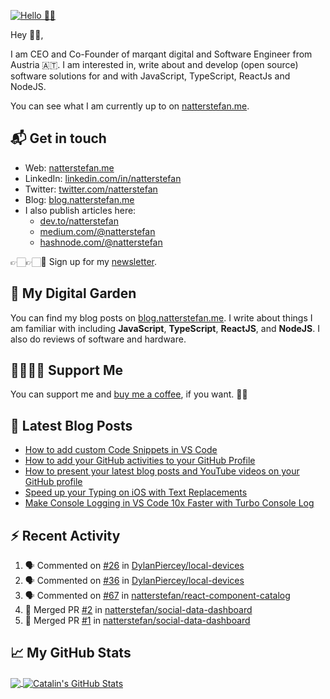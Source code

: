 [![Hello 👋🏻](https://pbs.twimg.com/profile_banners/214395203/1609525620/1500x500)][1]

Hey 👋🏻,

I am CEO and Co-Founder of marqant digital and Software Engineer from Austria
🇦🇹. I am interested in, write about and develop (open source) software solutions
for and with JavaScript, TypeScript, ReactJs and NodeJS.

You can see what I am currently up to on [natterstefan.me][1].

## 📬 Get in touch

- Web: [natterstefan.me][1]
- LinkedIn: [linkedin.com/in/natterstefan][2]
- Twitter: [twitter.com/natterstefan][3]
- Blog: [blog.natterstefan.me][4]
- I also publish articles here:
  - [dev.to/natterstefan][10]
  - [medium.com/@natterstefan][6]
  - [hashnode.com/@natterstefan][7]

👉🏻👉🏻📧 Sign up for my [newsletter][5].

## 🌳 My Digital Garden

You can find my blog posts on [blog.natterstefan.me][4]. I write about things I
am familiar with including **JavaScript**, **TypeScript**, **ReactJS**, and
**NodeJS**. I also do reviews of software and hardware.

## 🤜🏻🤛🏻 Support Me

You can support me and [buy me a coffee][8], if you want. 🙏🏻

## 📕 Latest Blog Posts

<!-- BLOG-POST-LIST:START -->
- [How to add custom Code Snippets in VS Code](https://blog.natterstefan.me/how-to-add-custom-code-snippets-in-vs-code)
- [How to add your GitHub activities to your GitHub Profile](https://blog.natterstefan.me/how-to-add-your-github-activities-to-your-github-profile)
- [How to present your latest blog posts and YouTube videos on your GitHub profile](https://blog.natterstefan.me/how-to-present-your-latest-blog-posts-and-youtube-videos-on-your-github-profile)
- [Speed up your Typing on iOS with Text Replacements](https://blog.natterstefan.me/speed-up-your-typing-on-ios-with-text-replacements)
- [Make Console Logging in VS Code 10x Faster with Turbo Console Log](https://blog.natterstefan.me/make-console-logging-in-vs-code-10x-faster-with-turbo-console-log)
<!-- BLOG-POST-LIST:END -->

## :zap: Recent Activity

<!--START_SECTION:activity-->
1. 🗣 Commented on [#26](https://github.com/DylanPiercey/local-devices/issues/26) in [DylanPiercey/local-devices](https://github.com/DylanPiercey/local-devices)
2. 🗣 Commented on [#36](https://github.com/DylanPiercey/local-devices/issues/36) in [DylanPiercey/local-devices](https://github.com/DylanPiercey/local-devices)
3. 🗣 Commented on [#67](https://github.com/natterstefan/react-component-catalog/issues/67) in [natterstefan/react-component-catalog](https://github.com/natterstefan/react-component-catalog)
4. 🎉 Merged PR [#2](https://github.com/natterstefan/social-data-dashboard/pull/2) in [natterstefan/social-data-dashboard](https://github.com/natterstefan/social-data-dashboard)
5. 🎉 Merged PR [#1](https://github.com/natterstefan/social-data-dashboard/pull/1) in [natterstefan/social-data-dashboard](https://github.com/natterstefan/social-data-dashboard)
<!--END_SECTION:activity-->

## &#x1f4c8; My GitHub Stats

<a href="https://github.com/natterstefan/natterstefan">
  <img align="center" src="https://github-readme-stats.vercel.app/api/top-langs/?username=natterstefan&hide=java,html&title_color=ffffff&text_color=c9cacc&icon_color=2bbc8a&bg_color=1d1f21" />
</a>

<a href="https://github.com/natterstefan/natterstefan">
  <img align="center" src="https://github-readme-stats.vercel.app/api?username=natterstefan&show_icons=true&line_height=27&count_private=true&title_color=ffffff&text_color=c9cacc&icon_color=2bbc8a&bg_color=1d1f21" alt="Catalin's GitHub Stats" />
</a>

[1]:
  https://natterstefan.me/?utm_source=github.com&utm_medium=gh-profile-natterstefan&utm_campaign=natterstefan
[2]: https://www.linkedin.com/in/natterstefan
[3]: https://www.twitter.com/natterstefan
[4]: https://blog.natterstefan.me
[5]:
  https://newsletter.natterstefan.me?utm_source=github.com&utm_medium=gh-profile-natterstefan&utm_campaign=natterstefan
[6]: https://medium.com/@natterstefan
[7]: https://hashnode.com/@natterstefan
[8]: https://nttr.st/2QoQhEb
[9]: https://nttr.st/2YEatXb
[10]: https://dev.to/natterstefan
